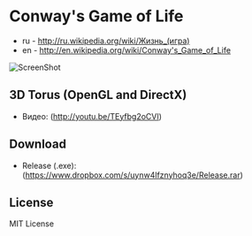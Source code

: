 Conway's Game of Life
=========

 * ru - http://ru.wikipedia.org/wiki/Жизнь_(игра)
 * en - http://en.wikipedia.org/wiki/Conway's_Game_of_Life
 
![ScreenShot](https://dl-web.dropbox.com/get/%D0%A1%D0%BD%D0%B8%D0%BC%D0%BE%D0%BA.JPG?w=AADTN32g8sHQLpRHmcP9GvfflJSeZrDMNIq6ALd3HnSPQg)

3D Torus (OpenGL and DirectX)
-------------------------

 * Видео: (http://youtu.be/TEyfbg2oCVI)

Download
-------------------------

 * Release (.exe): (https://www.dropbox.com/s/uynw4lfznyhoq3e/Release.rar)

License
-------------------------

MIT License
